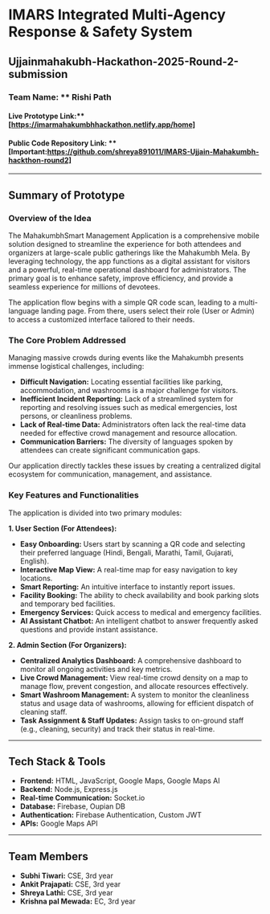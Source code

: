 # IMARS Integrated Multi-Agency Response & Safety System
## Ujjainmahakubh-Hackathon-2025-Round-2-submission

### Team Name: ** Rishi Path
#### Live Prototype Link:** [https://imarmahakumbhhackathon.netlify.app/home]
#### Public Code Repository Link: ** [Important:https://github.com/shreya891011/IMARS-Ujjain-Mahakumbh-hackthon-round2]

---

## Summary of Prototype

### Overview of the Idea

The MahakumbhSmart Management Application is a comprehensive mobile solution designed to streamline the experience for both attendees and organizers at large-scale public gatherings like the Mahakumbh Mela. By leveraging technology, the app functions as a digital assistant for visitors and a powerful, real-time operational dashboard for administrators. The primary goal is to enhance safety, improve efficiency, and provide a seamless experience for millions of devotees.

The application flow begins with a simple QR code scan, leading to a multi-language landing page. From there, users select their role (User or Admin) to access a customized interface tailored to their needs.

### The Core Problem Addressed

Managing massive crowds during events like the Mahakumbh presents immense logistical challenges, including:

- **Difficult Navigation:** Locating essential facilities like parking, accommodation, and washrooms is a major challenge for visitors.
- **Inefficient Incident Reporting:** Lack of a streamlined system for reporting and resolving issues such as medical emergencies, lost persons, or cleanliness problems.
- **Lack of Real-time Data:** Administrators often lack the real-time data needed for effective crowd management and resource allocation.
- **Communication Barriers:** The diversity of languages spoken by attendees can create significant communication gaps.

Our application directly tackles these issues by creating a centralized digital ecosystem for communication, management, and assistance.

### Key Features and Functionalities

The application is divided into two primary modules:

**1. User Section (For Attendees):**

- **Easy Onboarding:** Users start by scanning a QR code and selecting their preferred language (Hindi, Bengali, Marathi, Tamil, Gujarati, English).
- **Interactive Map View:** A real-time map for easy navigation to key locations.
- **Smart Reporting:** An intuitive interface to instantly report issues.
- **Facility Booking:** The ability to check availability and book parking slots and temporary bed facilities.
- **Emergency Services:** Quick access to medical and emergency facilities.
- **AI Assistant Chatbot:** An intelligent chatbot to answer frequently asked questions and provide instant assistance.

**2. Admin Section (For Organizers):**

- **Centralized Analytics Dashboard:** A comprehensive dashboard to monitor all ongoing activities and key metrics.
- **Live Crowd Management:** View real-time crowd density on a map to manage flow, prevent congestion, and allocate resources effectively.
- **Smart Washroom Management:** A system to monitor the cleanliness status and usage data of washrooms, allowing for efficient dispatch of cleaning staff.
- **Task Assignment & Staff Updates:** Assign tasks to on-ground staff (e.g., cleaning, security) and track their status in real-time.

---

## Tech Stack & Tools

- **Frontend:** HTML, JavaScript, Google Maps, Google Maps AI
- **Backend:** Node.js, Express.js
- **Real-time Communication:** Socket.io
- **Database:** Firebase, Oupian DB
- **Authentication:** Firebase Authentication, Custom JWT
- **APIs:** Google Maps API

---

## Team Members

- **Subhi Tiwari:** CSE, 3rd year
- **Ankit Prajapati:** CSE, 3rd year
- **Shreya Lathi:** CSE, 3rd year
- **Krishna pal Mewada:** EC, 3rd year

